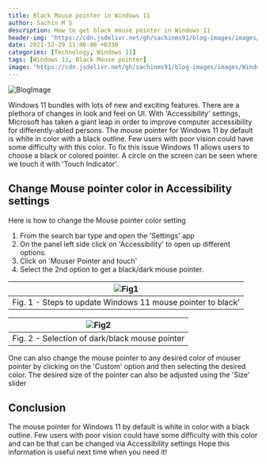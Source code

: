 ```yaml
---
title: Black Mouse pointer in Windows 11
author: Sachin M S
description: How to get black mouse pointer in Windows 11 
header-img: "https://cdn.jsdelivr.net/gh/sachinms91/blog-images/images/Windows11-blackpointer/Blogimage1.png"
date: 2021-12-29 11:00:00 +0330
categories: [Technology, Windows 11]
tags: [Windows 11, Black Mouse pointer]
image: "https://cdn.jsdelivr.net/gh/sachinms91/blog-images/images/Windows11-blackpointer/Blogimage1.png"
---
```

![BlogImage](https://cdn.jsdelivr.net/gh/sachinms91/blog-images/images/Windows11-blackpointer/Blogimage1.png)

Windows 11 bundles with lots of new and exciting features. There are a plethora of changes in look and feel on UI. With 'Accessibility' settings, Microsoft has taken a giant leap in order to improve computer accessibility for differently-abled persons. 
The mouse pointer for Windows 11 by default is white in color with a black outline. Few users with poor vision could have some difficulty with this color. To fix this issue Windows 11 allows users to choose a black or colored pointer. A circle on the screen can be seen where we touch it with 'Touch Indicator'.

## Change Mouse pointer color in Accessibility settings

Here is how to change the Mouse pointer color setting 

1. From the search bar type and open the 'Settings' app
2. On the panel left side click on 'Accessibility' to open up different options.
3. Click on 'Mouser Pointer and touch' 
4. Select the 2nd option to get a black/dark mouse pointer.

|![Fig1](https://cdn.jsdelivr.net/gh/sachinms91/blog-images/images/Windows11-blackpointer/Fig1.png)|
 |:--:|
 |Fig. 1 - Steps to update Windows 11 mouse pointer to black'|

|![Fig2](https://cdn.jsdelivr.net/gh/sachinms91/blog-images/images/Windows11-blackpointer/Fig2.png)|
 |:--:|
 |Fig. 2 - Selection of dark/black mouse pointer|

One can also change the mouse pointer to any desired color of mouser pointer by clicking on the 'Custom' option and then selecting the desired color. The desired size of the pointer can also be adjusted using the 'Size' slider

## Conclusion

The mouse pointer for Windows 11 by default is white in color with a black outline. Few users with poor vision could have some difficulty with this color and can be that can be changed via Accessibility settings
Hope this information is useful next time when you need it!
